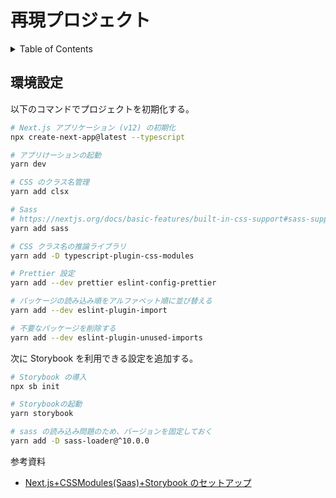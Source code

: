 # 再現プロジェクト

<!-- START doctoc generated TOC please keep comment here to allow auto update -->
<!-- DON'T EDIT THIS SECTION, INSTEAD RE-RUN doctoc TO UPDATE -->
<details>
<summary>Table of Contents</summary>

- [環境設定](#%E7%92%B0%E5%A2%83%E8%A8%AD%E5%AE%9A)

</details>
<!-- END doctoc generated TOC please keep comment here to allow auto update -->

## 環境設定

以下のコマンドでプロジェクトを初期化する。

```bash
# Next.js アプリケーション (v12) の初期化
npx create-next-app@latest --typescript

# アプリけーションの起動
yarn dev

# CSS のクラス名管理
yarn add clsx

# Sass
# https://nextjs.org/docs/basic-features/built-in-css-support#sass-support
yarn add sass

# CSS クラス名の推論ライブラリ
yarn add -D typescript-plugin-css-modules

# Prettier 設定
yarn add --dev prettier eslint-config-prettier

# パッケージの読み込み順をアルファベット順に並び替える
yarn add --dev eslint-plugin-import

# 不要なパッケージを削除する
yarn add --dev eslint-plugin-unused-imports
```

次に Storybook を利用できる設定を追加する。

```bash
# Storybook の導入
npx sb init

# Storybookの起動
yarn storybook

# sass の読み込み問題のため、バージョンを固定しておく
yarn add -D sass-loader@^10.0.0
```

参考資料

- [Next.js+CSSModules(Saas)+Storybook のセットアップ](https://zenn.dev/thim/articles/7c8ceba730dad35d27dc)
